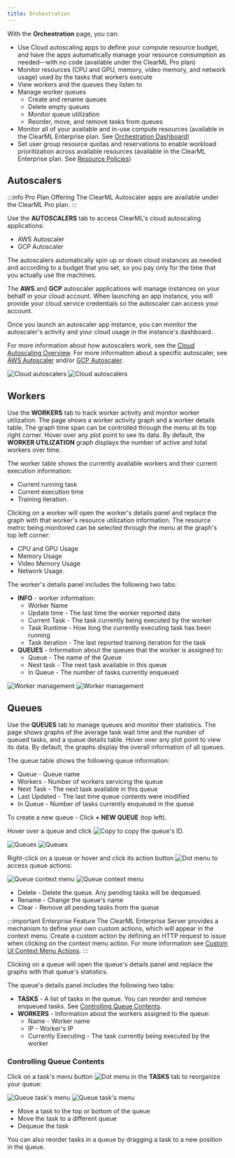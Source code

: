 ```yaml
---
title: Orchestration
---
```


With the **Orchestration** page, you can:

* Use Cloud autoscaling apps to define your compute resource budget, and have the apps automatically manage your resource 
consumption as needed–-with no code (available under the ClearML Pro plan)
* Monitor resources (CPU and GPU, memory, video memory, and network usage) used by the tasks that workers
  execute
* View workers and the queues they listen to
* Manage worker queues
  * Create and rename queues
  * Delete empty queues
  * Monitor queue utilization
  * Reorder, move, and remove tasks from queues
* Monitor all of your available and in-use compute resources (available in the ClearML Enterprise plan. See [Orchestration Dashboard](webapp_orchestration_dash.md))
* Set user group resource quotas and reservations to enable workload prioritization across available resources (available 
in the ClearML Enterprise plan. See [Resource Policies](resource_policies.md))

## Autoscalers

:::info Pro Plan Offering
The ClearML Autoscaler apps are available under the ClearML Pro plan.
:::

Use the **AUTOSCALERS** tab to access ClearML's cloud autoscaling applications:

* AWS Autoscaler
* GCP Autoscaler

The autoscalers automatically spin up or down cloud instances as needed and according to a budget that you set, so you 
pay only for the time that you actually use the machines.

The **AWS** and **GCP** autoscaler applications will manage instances on your behalf in your cloud account. When 
launching an app instance, you will provide your cloud service credentials so the autoscaler can access your account.

Once you launch an autoscaler app instance, you can monitor the autoscaler's activity and your cloud usage in the instance's
dashboard.

For more information about how autoscalers work, see the [Cloud Autoscaling Overview](../cloud_autoscaling/autoscaling_overview.md).
For more information about a specific autoscaler, see [AWS Autoscaler](applications/apps_aws_autoscaler.md)
and/or [GCP Autoscaler](applications/apps_gcp_autoscaler.md).

![Cloud autoscalers](../img/webapp_orchestration_autoscalers.png#light-mode-only)
![Cloud autoscalers](../img/webapp_orchestration_autoscalers_dark.png#dark-mode-only)

## Workers

Use the **WORKERS** tab to track worker activity and monitor worker utilization.
The page shows a worker activity graph and a worker details table. The graph time span can be controlled through the menu 
at its top right corner. Hover over any plot point to see its data. By default, the **WORKER UTILIZATION** graph displays the 
number of active and total workers over time.

The worker table shows the currently available workers and their current execution information: 
* Current running task
* Current execution time 
* Training iteration.


Clicking on a worker will open the worker's details panel and replace the graph with that worker's resource utilization 
information. The resource metric being monitored can be selected through the menu at the graph's top left corner:
* CPU and GPU Usage
* Memory Usage
* Video Memory Usage
* Network Usage.

The worker's details panel includes the following two tabs:
* **INFO** - worker information:
    * Worker Name
    * Update time - The last time the worker reported data
    * Current Task - The task currently being executed by the worker
    * Task Runtime - How long the currently executing task has been running
    * Task iteration - The last reported training iteration for the task
* **QUEUES** - Information about the queues that the worker is assigned to:
    * Queue - The name of the Queue
    * Next task - The next task available in this queue
    * In Queue - The number of tasks currently enqueued

![Worker management](../img/agents_queues_resource_management.png#light-mode-only)
![Worker management](../img/agents_queues_resource_management_dark.png#dark-mode-only)



## Queues

Use the **QUEUES** tab to manage queues and monitor their statistics. The page shows graphs of the average task 
wait time and the number of queued tasks, and a queue details table. Hover over any plot point to view its data. 
By default, the graphs display the overall information of all queues. 

The queue table shows the following queue information:
* Queue - Queue name 
* Workers - Number of workers servicing the queue
* Next Task - The next task available in this queue
* Last Updated - The last time queue contents were modified
* In Queue - Number of tasks currently enqueued in the queue

To create a new queue - Click **+ NEW QUEUE** (top left).

Hover over a queue and click <img src="/docs/latest/icons/ico-copy-to-clipboard.svg" alt="Copy" className="icon size-md space-sm" /> 
to copy the queue's ID. 

![Queues](../img/4100.png#light-mode-only)
![Queues](../img/4100_dark.png#dark-mode-only)

Right-click on a queue or hover and click its action button <img src="/docs/latest/icons/ico-dots-v-menu.svg" alt="Dot menu" className="icon size-md space-sm" /> 
to access queue actions:

![Queue context menu](../img/webapp_workers_queues_context.png#light-mode-only)
![Queue context menu](../img/webapp_workers_queues_context_dark.png#dark-mode-only)
   
* Delete - Delete the queue. Any pending tasks will be dequeued.
* Rename - Change the queue's name
* Clear - Remove all pending tasks from the queue

:::important Enterprise Feature
The ClearML Enterprise Server provides a mechanism to define your own custom actions, which will 
appear in the context menu. Create a custom action by defining an HTTP request to issue when clicking on the context menu
action. For more information see [Custom UI Context Menu Actions](../deploying_clearml/clearml_server_config.md#custom-ui-context-menu-actions).
:::

Clicking on a queue will open the queue's details panel and replace the graphs with that queue's statistics.

The queue's details panel includes the following two tabs: 
* **TASKS** - A list of tasks in the queue. You can reorder and remove enqueued tasks. See 
  [Controlling Queue Contents](#controlling-queue-contents).
* **WORKERS** - Information about the workers assigned to the queue:
  * Name - Worker name
  * IP - Worker's IP
  * Currently Executing - The task currently being executed by the worker

### Controlling Queue Contents

Click on a task's menu button <img src="/docs/latest/icons/ico-dots-v-menu.svg" alt="Dot menu" className="icon size-md space-sm" /> 
in the **TASKS** tab to reorganize your queue:

![Queue task's menu](../img/workers_queues_experiment_actions.png#light-mode-only)
![Queue task's menu](../img/workers_queues_experiment_actions_dark.png#dark-mode-only)  
  
* Move a task to the top or bottom of the queue
* Move the task to a different queue
* Dequeue the task

You can also reorder tasks in a queue by dragging a task to a new position in the queue.
